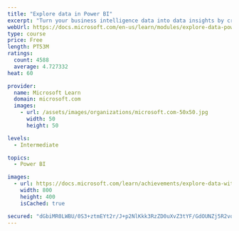 ```yaml
---
title: "Explore data in Power BI"
excerpt: "Turn your business intelligence data into data insights by creating and configuring Power BI dashboards."
webUrl: https://docs.microsoft.com/en-us/learn/modules/explore-data-power-bi/
type: course
price: Free
length: PT53M
ratings:
  count: 4588
  average: 4.727332
heat: 60

provider:
  name: Microsoft Learn
  domain: microsoft.com
  images:
    - url: /assets/images/organizations/microsoft.com-50x50.jpg
      width: 50
      height: 50

levels:
  - Intermediate

topics:
  - Power BI

images:
  - url: https://docs.microsoft.com/learn/achievements/explore-data-with-power-bi-desktop-social.png
    width: 800
    height: 400
    isCached: true

secured: "dGbiMR0LWBU/0S3+ztmEYt2r/J+p2NlKkk3RzZD0uXvZ3tYF/GdOUNZj5R2vq5GJb2RNSvBGSdj7EdY4TyW5YaSYKnOerErge9KfoU4TffeYcvO9y0dthBxSVjDFA9WwGdAV+B39f74pI36743tb32+tGnx89kBlxG2C9jUIjm1v3PhQ84rLAQDM+iTDQCln1vrQLgncrfnjDx9Lx9L1F4+0g0AOVylbKyia3tSgs7L27MOVE4dD1BVJ/QGFoK0RxLE5r6/tT4+qt0LPT6kbeF40i+KhtK3tVhhuWs0l4Io/gvlMV3Sg1vt336gdNE6Fdw7n48pIM525SthEjMHSj3A+svp5+Xykd6JOwryFeRAqVdb8CP+DMzdDNDXaL2ATPLG6Dih3qRIZD7VVEgaSm1xtRpfUnWQrXG2OuL9hNBY=;QrG+skVLqqNIG0qv2FkrRA=="
---
```


